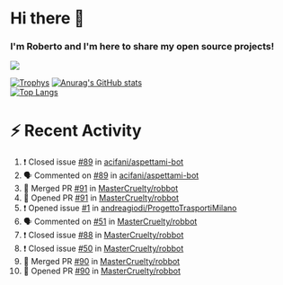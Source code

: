 # Hi there 👋
### I'm Roberto and I'm here to share my open source projects!

<img src="https://komarev.com/ghpvc/?username=mastercruelty&label=Profile views&color=0e75b6"><br>

[![Trophys](https://github-profile-trophy.vercel.app/?username=mastercruelty)](https://github.com/ryo-ma/github-profile-trophy)
[![Anurag's GitHub stats](https://github-readme-stats.vercel.app/api?username=mastercruelty&show_icons=true&theme=tokyonight)](https://github.com/anuraghazra/github-readme-stats)<br>
[![Top Langs](https://github-readme-stats.vercel.app/api/top-langs/?username=mastercruelty&langs_count=8&hide=jupyter%20notebook&exclude_repo=Alarm-project&langs_count=6&layout=compact&theme=tokyonight)](https://github.com/anuraghazra/github-readme-stats)

# :zap: Recent Activity
<!--START_SECTION:activity-->
1. ❗️ Closed issue [#89](https://github.com/acifani/aspettami-bot/issues/89) in [acifani/aspettami-bot](https://github.com/acifani/aspettami-bot)
2. 🗣 Commented on [#89](https://github.com/acifani/aspettami-bot/issues/89) in [acifani/aspettami-bot](https://github.com/acifani/aspettami-bot)
3. 🎉 Merged PR [#91](https://github.com/MasterCruelty/robbot/pull/91) in [MasterCruelty/robbot](https://github.com/MasterCruelty/robbot)
4. 💪 Opened PR [#91](https://github.com/MasterCruelty/robbot/pull/91) in [MasterCruelty/robbot](https://github.com/MasterCruelty/robbot)
5. ❗️ Opened issue [#1](https://github.com/andreagiodi/ProgettoTrasportiMilano/issues/1) in [andreagiodi/ProgettoTrasportiMilano](https://github.com/andreagiodi/ProgettoTrasportiMilano)
6. 🗣 Commented on [#51](https://github.com/MasterCruelty/robbot/issues/51) in [MasterCruelty/robbot](https://github.com/MasterCruelty/robbot)
7. ❗️ Closed issue [#88](https://github.com/MasterCruelty/robbot/issues/88) in [MasterCruelty/robbot](https://github.com/MasterCruelty/robbot)
8. ❗️ Closed issue [#50](https://github.com/MasterCruelty/robbot/issues/50) in [MasterCruelty/robbot](https://github.com/MasterCruelty/robbot)
9. 🎉 Merged PR [#90](https://github.com/MasterCruelty/robbot/pull/90) in [MasterCruelty/robbot](https://github.com/MasterCruelty/robbot)
10. 💪 Opened PR [#90](https://github.com/MasterCruelty/robbot/pull/90) in [MasterCruelty/robbot](https://github.com/MasterCruelty/robbot)
<!--END_SECTION:activity-->

